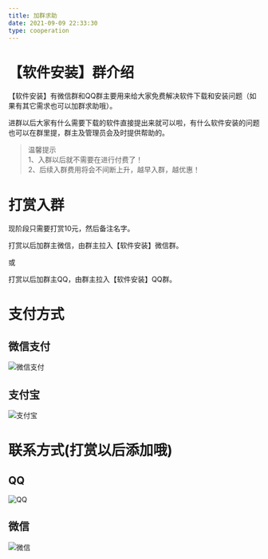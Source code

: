```yaml
---
title: 加群求助
date: 2021-09-09 22:33:30
type: cooperation
---
```


# 【软件安装】群介绍
【软件安装】有微信群和QQ群主要用来给大家免费解决软件下载和安装问题（如果有其它需求也可以加群求助哦）。

进群以后大家有什么需要下载的软件直接提出来就可以啦，有什么软件安装的问题也可以在群里提，群主及管理员会及时提供帮助的。

> 温馨提示   
> 1、入群以后就不需要在进行付费了！    
> 2、后续入群费用将会不间断上升，越早入群，越优惠！

# 打赏入群
现阶段只需要打赏10元，然后备注名字。    

打赏以后加群主微信，由群主拉入【软件安装】微信群。    

或    

打赏以后加群主QQ，由群主拉入【软件安装】QQ群。    

# 支付方式
## 微信支付
![微信支付](https://img-blog.csdnimg.cn/652de707078243c49f888b8752dbb701.png#pic_center)

## 支付宝
![支付宝](https://img-blog.csdnimg.cn/140f126026e44343bf9c09006adcbe6c.png#pic_center)

# 联系方式(打赏以后添加哦)
## QQ
![QQ](https://img-blog.csdnimg.cn/78d24c20f44042569eef948f57261b92.png#pic_center)

## 微信
![微信](https://img-blog.csdnimg.cn/db32b12adbed4ba1aa2a13c5f6b84286.jpg#pic_center)


